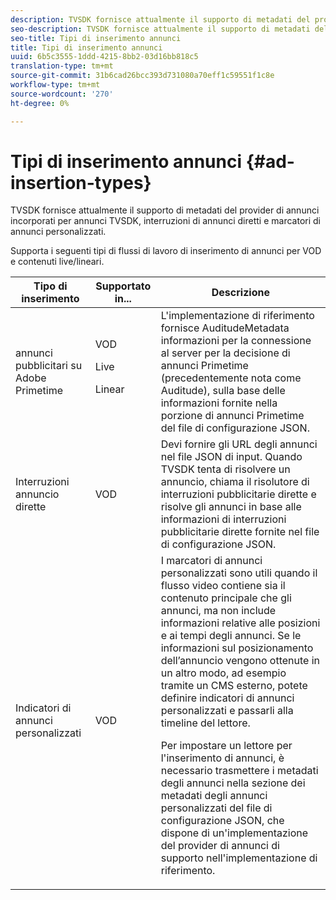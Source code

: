 ```yaml
---
description: TVSDK fornisce attualmente il supporto di metadati del provider di annunci incorporati per annunci TVSDK, interruzioni di annunci diretti e marcatori di annunci personalizzati.
seo-description: TVSDK fornisce attualmente il supporto di metadati del provider di annunci incorporati per annunci TVSDK, interruzioni di annunci diretti e marcatori di annunci personalizzati.
seo-title: Tipi di inserimento annunci
title: Tipi di inserimento annunci
uuid: 6b5c3555-1ddd-4215-8bb2-03d16bb818c5
translation-type: tm+mt
source-git-commit: 31b6cad26bcc393d731080a70eff1c59551f1c8e
workflow-type: tm+mt
source-wordcount: '270'
ht-degree: 0%

---
```



# Tipi di inserimento annunci {#ad-insertion-types}

TVSDK fornisce attualmente il supporto di metadati del provider di annunci incorporati per annunci TVSDK, interruzioni di annunci diretti e marcatori di annunci personalizzati.

Supporta i seguenti tipi di flussi di lavoro di inserimento di annunci per VOD e contenuti live/lineari.

<table id="table_1C3A659BDDB7453CA953A103045FCA01"> 
 <thead> 
  <tr> 
   <th colname="col1" class="entry"> Tipo di inserimento </th> 
   <th colname="col2" class="entry"> Supportato in... </th> 
   <th colname="col3" class="entry"> Descrizione </th> 
  </tr>
 </thead>
 <tbody> 
  <tr> 
   <td colname="col1">  annunci pubblicitari su Adobe Primetime </td> 
   <td colname="col2">VOD <p>Live </p> <p>Linear </p> </td> 
   <td colname="col3">L'implementazione di riferimento fornisce <span class="codeph"> AuditudeMetadata</span> informazioni per la connessione al server per la decisione di annunci Primetime (precedentemente nota come Auditude), sulla base delle informazioni fornite nella porzione di annunci Primetime</a> del file di configurazione JSON</a>. </td> 
  </tr> 
  <tr> 
   <td colname="col1"> Interruzioni annuncio dirette </td> 
   <td colname="col2"> VOD </td> 
   <td colname="col3">Devi fornire gli URL degli annunci nel file JSON di input. Quando TVSDK tenta di risolvere un annuncio, chiama il risolutore di interruzioni pubblicitarie dirette e risolve gli annunci in base alle informazioni di interruzioni pubblicitarie dirette fornite nel file di configurazione JSON</a>. </td> 
  </tr> 
  <tr> 
   <td colname="col1"> Indicatori di annunci personalizzati </td> 
   <td colname="col2"> VOD </td> 
   <td colname="col3">I marcatori di annunci personalizzati sono utili quando il flusso video contiene sia il contenuto principale che gli annunci, ma non include informazioni relative alle posizioni e ai tempi degli annunci. Se le informazioni sul posizionamento dell’annuncio vengono ottenute in un altro modo, ad esempio tramite un CMS esterno, potete definire indicatori di annunci personalizzati e passarli alla timeline del lettore. <p>Per impostare un lettore per l'inserimento di annunci, è necessario trasmettere i metadati degli annunci nella sezione dei metadati degli annunci personalizzati del file di configurazione JSON</a>, che dispone di un'implementazione del provider di annunci di supporto nell'implementazione di riferimento. </p> </td>
  </tr>
 </tbody>
</table>